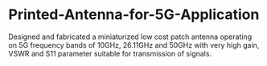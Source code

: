 # Printed-Antenna-for-5G-Application
Designed and fabricated a miniaturized low cost patch antenna operating on 5G frequency bands of 10GHz, 26.11GHz and 50GHz with very high gain, VSWR and S11 parameter suitable for transmission of signals.
